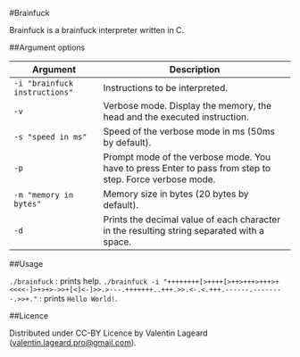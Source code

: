 #Brainfuck

Brainfuck is a brainfuck interpreter written in C.

##Argument options

Argument|Description
-|-
`-i "brainfuck instructions"`|Instructions to be interpreted.
`-v`|Verbose mode. Display the memory, the head and the executed instruction.
`-s "speed in ms"` |Speed of the verbose mode in ms (50ms by default).
`-p`|Prompt mode of the verbose mode. You have to press Enter to pass from step to step. Force verbose mode.
`-m "memory in bytes"`|Memory size in bytes (20 bytes by default).
`-d`|Prints the decimal value of each character in the resulting string separated with a space.

##Usage

`./brainfuck` : prints help.
`./brainfuck -i "++++++++[>++++[>++>+++>+++>+<<<<-]>+>+>->>+[<]<-]>>.>---.+++++++..+++.>>.<-.<.+++.------.--------.>>+."` : prints `Hello World!`.

##Licence

Distributed under CC-BY Licence by Valentin Lageard (valentin.lageard.pro@gmail.com).
